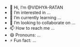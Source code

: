 - 👋 Hi, I’m @VIDHYA-RATAN
- 👀 I’m interested in ...
- 🌱 I’m currently learning ...
- 💞️ I’m looking to collaborate on ...
- 📫 How to reach me ...
- 😄 Pronouns: ...
- ⚡ Fun fact: ...

<!---
VIDHYA-RATAN/VIDHYA-RATAN is a ✨ special ✨ repository because its `README.md` (this file) appears on your GitHub profile.
You can click the Preview link to take a look at your changes.
--->
